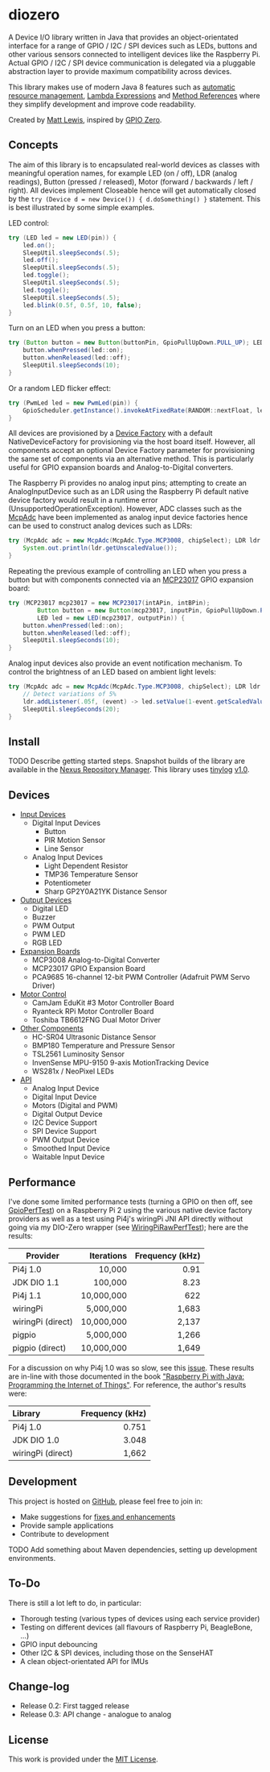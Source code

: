# diozero
A Device I/O library written in Java that provides an object-orientated interface for a range of GPIO / I2C / SPI devices such as LEDs, buttons and other various sensors connected to intelligent devices like the Raspberry Pi. Actual GPIO / I2C / SPI device communication is delegated via a pluggable abstraction layer to provide maximum compatibility across devices.

This library makes use of modern Java 8 features such as [automatic resource management](https://docs.oracle.com/javase/tutorial/essential/exceptions/tryResourceClose.html), [Lambda Expressions](https://docs.oracle.com/javase/tutorial/java/javaOO/lambdaexpressions.html) and [Method References](https://docs.oracle.com/javase/tutorial/java/javaOO/methodreferences.html) where they simplify development and improve code readability.

Created by [Matt Lewis](https://github.com/mattjlewis), inspired by [GPIO Zero](https://gpiozero.readthedocs.org/en/v1.1.0/index.html).

## Concepts
The aim of this library is to encapsulated real-world devices as classes with meaningful operation names, for example LED (on / off), LDR (analog readings), Button (pressed / released), Motor (forward / backwards / left / right). All devices implement Closeable hence will get automatically closed by the `try (Device d = new Device()) { d.doSomething() }` statement. This is best illustrated by some simple examples.

LED control:
```java
try (LED led = new LED(pin)) {
	led.on();
	SleepUtil.sleepSeconds(.5);
	led.off();
	SleepUtil.sleepSeconds(.5);
	led.toggle();
	SleepUtil.sleepSeconds(.5);
	led.toggle();
	SleepUtil.sleepSeconds(.5);
	led.blink(0.5f, 0.5f, 10, false);
}
```

Turn on an LED when you press a button:
```java
try (Button button = new Button(buttonPin, GpioPullUpDown.PULL_UP); LED led = new LED(ledPin)) {
	button.whenPressed(led::on);
	button.whenReleased(led::off);
	SleepUtil.sleepSeconds(10);
}
```

Or a random LED flicker effect:
```java
try (PwmLed led = new PwmLed(pin)) {
	GpioScheduler.getInstance().invokeAtFixedRate(RANDOM::nextFloat, led::setValue, 50, 50, TimeUnit.MILLISECONDS, false);
}
```

All devices are provisioned by a [Device Factory](https://github.com/mattjlewis/diozero/blob/master/diozero-core/src/main/java/com/diozero/internal/spi/DeviceFactoryInterface.java) with a default NativeDeviceFactory for provisioning via the host board itself. However, all components accept an optional Device Factory parameter for provisioning the same set of components via an alternative method. This is particularly useful for GPIO expansion boards and Analog-to-Digital converters.

The Raspberry Pi provides no analog input pins; attempting to create an AnalogInputDevice such as an LDR using the Raspberry Pi default native device factory would result in a runtime error (UnsupportedOperationException). However, ADC classes such as the [McpAdc](https://github.com/mattjlewis/diozero/blob/master/diozero-core/src/main/java/com/diozero/McpAdc.java) have been implemented as analog input device factories hence can be used to construct analog devices such as LDRs:
```java
try (McpAdc adc = new McpAdc(McpAdc.Type.MCP3008, chipSelect); LDR ldr = new LDR(adc, pin, vRef, r1)) {
	System.out.println(ldr.getUnscaledValue());
}
```

Repeating the previous example of controlling an LED when you press a button but with components connected via an [MCP23017](https://github.com/mattjlewis/diozero/blob/master/diozero-core/src/main/java/com/diozero/MCP23017.java) GPIO expansion board:
```java
try (MCP23017 mcp23017 = new MCP23017(intAPin, intBPin);
		Button button = new Button(mcp23017, inputPin, GpioPullUpDown.PULL_UP);
		LED led = new LED(mcp23017, outputPin)) {
	button.whenPressed(led::on);
	button.whenReleased(led::off);
	SleepUtil.sleepSeconds(10);
}
```

Analog input devices also provide an event notification mechanism. To control the brightness of an LED based on ambient light levels:
```java
try (McpAdc adc = new McpAdc(McpAdc.Type.MCP3008, chipSelect); LDR ldr = new LDR(adc, pin, vRef, r1); PwmLed led = new PwmLed(ledPin)) {
	// Detect variations of 5%
	ldr.addListener(.05f, (event) -> led.setValue(1-event.getScaledValue()));
	SleepUtil.sleepSeconds(20);
}
```

## Install
TODO Describe getting started steps.
Snapshot builds of the library are available in the [Nexus Repository Manager](https://oss.sonatype.org/index.html#nexus-search;gav~com.diozero~~~~).
This library uses [tinylog](http://www.tinylog.org) [v1.0](https://github.com/pmwmedia/tinylog/releases/download/1.0.3/tinylog-1.0.3.zip).

## Devices
+ [Input Devices](InputDevices.md)
    - Digital Input Devices
        + Button
        + PIR Motion Sensor
        + Line Sensor
    - Analog Input Devices
        + Light Dependent Resistor
        + TMP36 Temperature Sensor
        + Potentiometer
        + Sharp GP2Y0A21YK Distance Sensor
+ [Output Devices](OutputDevices.md)
    - Digital LED
    - Buzzer
    - PWM Output
    - PWM LED
    - RGB LED
+ [Expansion Boards](ExpansionBoards.md)
    - MCP3008 Analog-to-Digital Converter
    - MCP23017 GPIO Expansion Board
    - PCA9685 16-channel 12-bit PWM Controller (Adafruit PWM Servo Driver)
+ [Motor Control](MotorControl.md)
    - CamJam EduKit #3 Motor Controller Board
    - Ryanteck RPi Motor Controller Board
    - Toshiba TB6612FNG Dual Motor Driver
+ [Other Components](OtherComponents.md)
    - HC-SR04 Ultrasonic Distance Sensor
    - BMP180 Temperature and Pressure Sensor
    - TSL2561 Luminosity Sensor
    - InvenSense MPU-9150 9-axis MotionTracking Device
    - WS281x / NeoPixel LEDs
+ [API](API.md)
    - Analog Input Device
    - Digital Input Device
    - Motors (Digital and PWM)
    - Digital Output Device
    - I2C Device Support
    - SPI Device Support
    - PWM Output Device
    - Smoothed Input Device
    - Waitable Input Device

## Performance
I've done some limited performance tests (turning a GPIO on then off, see [GpioPerfTest](https://github.com/mattjlewis/diozero/blob/master/diozero-core/src/main/java/com/diozero/sampleapps/GpioPerfTest.java)) on a Raspberry Pi 2 using the various native device factory providers as well as a test using Pi4j's wiringPi JNI API directly without going via my DIO-Zero wrapper (see [WiringPiRawPerfTest](https://github.com/mattjlewis/diozero/blob/master/diozero-provider-wiringpi/src/main/java/com/diozero/internal/provider/wiringpi/WiringPiRawPerfTest.java)); here are the results:

| Provider | Iterations | Frequency (kHz) |
| -------- | ----------:| ---------------:|
| Pi4j 1.0 | 10,000 | 0.91 |
| JDK DIO 1.1 | 100,000 | 8.23 |
| Pi4j 1.1 | 10,000,000 | 622 |
| wiringPi | 5,000,000 | 1,683 |
| wiringPi (direct) | 10,000,000 | 2,137 |
| pigpio | 5,000,000 | 1,266 |
| pigpio (direct) | 10,000,000 | 1,649 |

For a discussion on why Pi4j 1.0 was so slow, see this [issue](https://github.com/Pi4J/pi4j/issues/158). These results are in-line with those documented in the book ["Raspberry Pi with Java: Programming the Internet of Things"](http://www.amazon.co.uk/Raspberry-Pi-Java-Programming-Internet/dp/0071842012). For reference, the author's results were:

| Library | Frequency (kHz) |
|:------- | ---------------:|
|Pi4j 1.0 | 0.751 |
|JDK DIO 1.0 | 3.048 |
|wiringPi (direct) | 1,662 |

## Development
This project is hosted on [GitHub](https://github.com/mattjlewis/diozero/), please feel free to join in:

+ Make suggestions for [fixes and enhancements](https://github.com/mattjlewis/diozero/issues)
+ Provide sample applications
+ Contribute to development

TODO Add something about Maven dependencies, setting up development environments.

## To-Do
There is still a lot left to do, in particular:

+ Thorough testing (various types of devices using each service provider)
+ Testing on different devices (all flavours of Raspberry Pi, BeagleBone, ...)
+ GPIO input debouncing
+ Other I2C & SPI devices, including those on the SenseHAT
+ A clean object-orientated API for IMUs

## Change-log

+ Release 0.2: First tagged release
+ Release 0.3: API change - analogue to analog

## License
This work is provided under the [MIT License](license.md).
